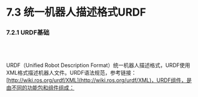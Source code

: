 # 7.3 统一机器人描述格式URDF

### 7.2.1 URDF基础

$$\qquad$$$$\quad$$URDF（Unified Robot Description Format）统一机器人描述格式，URDF使用XML格式描述机器人文件。URDF语法规范，参考链接：[http://wiki.ros.org/urdf/XML](http://wiki.ros.org/urdf/XML)，URDF组件，是由不同的功能包和组件组成：




